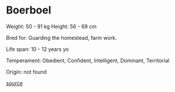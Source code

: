 # Boerboel

Weight: 50 - 91 kg
Height: 56 - 69 cm

Bred for: Guarding the homestead, farm work.

Life span: 10 - 12 years yo

Temperament: Obedient, Confident, Intelligent, Dominant, Territorial

Origin: not found

[source](https://api.thedogapi.com/v1/breeds/48)
